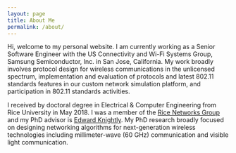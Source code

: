 ```yaml
---
layout: page
title: About Me
permalink: /about/
---
```


Hi, welcome to my personal website. I am currently working as a Senior Software Engineer with the US Connectivity and Wi-Fi Systems Group, Samsung Semiconductor, Inc. in San Jose, California. My work broadly involves protocol design for wireless communications in the unlicensed spectrum, implementation and evaluation of protocols and latest 802.11 standards features in our custom network simulation platform, and participation in 802.11 standards activities.

I received by doctoral degree in Electrical & Computer Engineering from Rice University in May 2018. I was a member of the [Rice Networks Group][rng] and my PhD advisor is [Edward Knightly][knightly]. My PhD research broadly focused on designing networking algorithms for next-generation wireless technologies including millimeter-wave (60 GHz) communication and visible light communication. 

[rng]: http://networks.rice.edu/
[knightly]: http://knightly.rice.edu/
[nyc-dsa-profile]: https://blog.nycdatascience.com/author/sharan-naribole/

